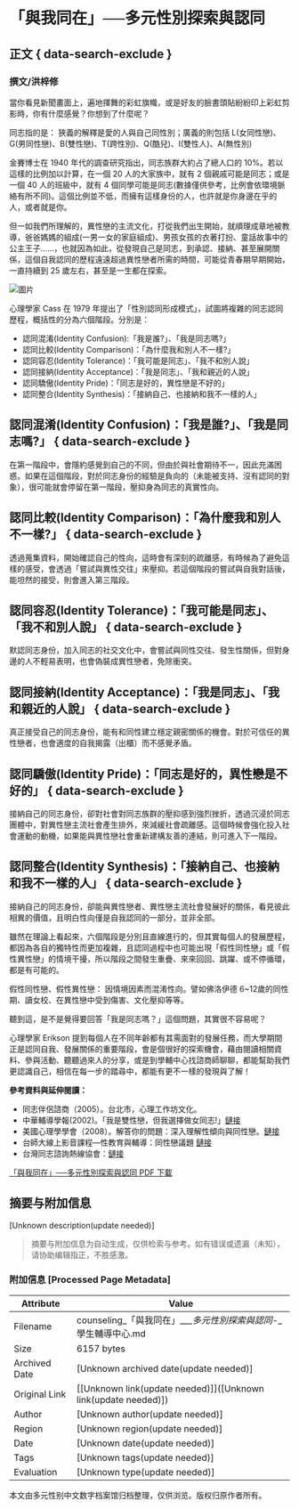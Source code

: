 # 「與我同在」──多元性別探索與認同

## 正文 { data-search-exclude }


### 撰文/洪梓修

當你看見新聞畫面上，遍地揮舞的彩虹旗幟，或是好友的臉書頭貼紛紛印上彩虹剪影時，你有什麼感覺？你想到了什麼呢？

同志指的是： 狹義的解釋是愛的人與自己同性別；廣義的則包括 L(女同性戀)、G(男同性戀)、B(雙性戀)、T(跨性別)、Q(酷兒)、I(雙性人)、A(無性別)

金賽博士在 1940 年代的調查研究指出，同志族群大約占了總人口的 10%。若以這樣的比例加以計算，在一個 20 人的大家族中，就有 2 個親戚可能是同志；或是一個 40 人的班級中，就有 4 個同學可能是同志(數據僅供參考，比例會依環境脈絡有所不同)。這個比例並不低，而擁有這樣身份的人，也許就是你身邊在乎的人，或者就是你。

但一如我們所理解的，異性戀的主流文化，打從我們出生開始，就順理成章地被教導，爸爸媽媽的組成(一男一女的家庭組成)、男孩女孩的衣著打扮、童話故事中的公主王子……，也就因為如此，從發現自己是同志，到承認、接納、甚至展開關係，這個自我認同的歷程遠遠超過異性戀者所需的時間，可能從青春期早期開始，一直持續到 25 歲左右，甚至是一生都在探索。

![圖片](https://images.unsplash.com/photo-1561612217-e5147162fd31?ixlib=rb-1.2.1&ixid=MnwxMjA3fDB8MHxwaG90by1wYWdlfHx8fGVufDB8fHx8&auto=format&fit=crop&w=1277&q=80)

心理學家 Cass 在 1979 年提出了「性別認同形成模式」，試圖將複雜的同志認同歷程，概括性的分為六個階段。分別是：

- 認同混淆(Identity Confusion):「我是誰?」、「我是同志嗎?」
- 認同比較(Identity Comparison)：「為什麼我和別人不一樣?」
- 認同容忍(Identity Tolerance)：「我可能是同志」、「我不和別人說」
- 認同接納(Identity Acceptance)：「我是同志」、「我和親近的人說」
- 認同驕傲(Identity Pride)：「同志是好的，異性戀是不好的」
- 認同整合(Identity Synthesis)：「接納自己、也接納和我不一樣的人」

## 認同混淆(Identity Confusion)：「我是誰?」、「我是同志嗎?」 { data-search-exclude }

在第一階段中，會隱約感覺到自己的不同，但由於與社會期待不一，因此充滿困惑。如果在這個階段，對於同志身份的經驗是負向的（未能被支持、沒有認同的對象），很可能就會停留在第一階段，壓抑身為同志的真實性向。

## 認同比較(Identity Comparison)：「為什麼我和別人不一樣?」 { data-search-exclude }

透過蒐集資料，開始確認自己的性向，這時會有深刻的疏離感，有時候為了避免這樣的感受，會透過「嘗試與異性交往」來壓抑。若這個階段的嘗試與自我對話後，能坦然的接受，則會進入第三階段。

## 認同容忍(Identity Tolerance)：「我可能是同志」、「我不和別人說」 { data-search-exclude }

默認同志身份，加入同志的社交文化中，會嘗試與同性交往、發生性關係，但對身邊的人不輕易表明，也會偽裝成異性戀者，免除衝突。

## 認同接納(Identity Acceptance)：「我是同志」、「我和親近的人說」 { data-search-exclude }

真正接受自己的同志身份，能有和同性建立穩定親密關係的機會。對於可信任的異性戀者，也會適度的自我揭露（出櫃）而不感覺矛盾。

## 認同驕傲(Identity Pride)：「同志是好的，異性戀是不好的」 { data-search-exclude }

接納自己的同志身份，卻對社會對同志族群的壓抑感到強烈挫折，透過沉浸於同志團體中，對異性戀主流社會產生排外，來減緩社會疏離感。這個時候會強化投入社會運動的動機，如果能與異性戀社會重新建構友善的連結，則可進入下一階段。

## 認同整合(Identity Synthesis)：「接納自己、也接納和我不一樣的人」 { data-search-exclude }

接納自己的同志身份，卻能與異性戀者、異性戀主流社會發展好的關係，看見彼此相異的價值，且明白性向僅是自我認同的一部分，並非全部。

雖然在理論上看起來，六個階段是分別且直線進行的，但其實每個人的發展歷程，都因為各自的獨特性而更加複雜，且認同過程中也可能出現「假性同性戀」或「假性異性戀」的情境干擾，所以階段之間發生重疊、來來回回、跳躍、或不停循環，都是有可能的。

假性同性戀、假性異性戀： 因情境因素而混淆性向。譬如佛洛伊德 6~12歲的同性期、讀女校、在異性戀中受到傷害、文化壓抑等等。

聽到這，是不是覺得要回答「我是同志嗎？」這個問題，其實很不容易呢？

心理學家 Erikson 提到每個人在不同年齡都有其需面對的發展任務，而大學期間正是認同自我、發展關係的重要階段，會是個很好的探索機會，藉由閱讀相關資料、參與活動、聽聽過來人的分享，或是到學輔中心找諮商師聊聊，都能幫助我們更認識自己，相信在每一步的踏尋中，都能有更不一樣的發現與了解！

**參考資料與延伸閱讀：**
- 同志伴侶諮商（2005）。台北市，心理工作坊文化。
- 中華輔導學報(2002)。「我是雙性戀，但我選擇做女同志!」[鏈接](http://ir.ncue.edu.tw/ir/bitstream/987654321/6426/1/172.pdf)
- 美國心理學學會（2008）。解答你的問題：深入理解性傾向與同性戀。[鏈接](http://www.apa.org/topics/lgbt/chinese-orientation.pdf)
- 台師大線上影音課程—性教育與輔導：同性戀議題 [鏈接](http://ocw.lib.ntnu.edu.tw/course/view.php?id=163&topic=6)
- 台灣同志諮詢熱線協會：[鏈接](https://hotline.org.tw/)

[「與我同在」──多元性別探索與認同 PDF 下載](https://counseling.sa.ntnu.edu.tw/wp-content/uploads/2022/01/「與我同在」──多元性別探索與認同.pdf)
<!-- tcd_original_link https://counseling.sa.ntnu.edu.tw/%E8%88%87%E6%88%91%E5%90%8C%E5%9C%A8%E5%A4%9A%E5%85%83%E6%80%A7%E5%88%A5%E6%8E%A2%E7%B4%A2%E8%88%87%E8%AA%8D%E5%90%8C/ -->


## 摘要与附加信息

<!-- tcd_abstract -->
[Unknown description(update needed)]
<!-- tcd_abstract_end -->

> 摘要与附加信息为自动生成，仅供检索与参考。如有错误或遗漏（未知），请协助编辑指正，不胜感激。

### 附加信息 [Processed Page Metadata]

| Attribute       | Value                                  |
|-----------------|----------------------------------------|
| Filename        | counseling_「與我同在」____多元性別探索與認同_-_學生輔導中心.md                             |
| Size            | 6157 bytes                           |
| Archived Date   | [Unknown archived date(update needed)]                             |
| Original Link   | [[Unknown link(update needed)]]([Unknown link(update needed)])                       |
| Author          | [Unknown author(update needed)]                               |
| Region          | [Unknown region(update needed)]                               |
| Date            | [Unknown date(update needed)]                                 |
| Tags            | [Unknown tags(update needed)]                                 |
| Evaluation            | [Unknown type(update needed)]                                 |
<!-- tcd_table_end -->

本文由多元性别中文数字档案馆归档整理，仅供浏览。版权归原作者所有。
